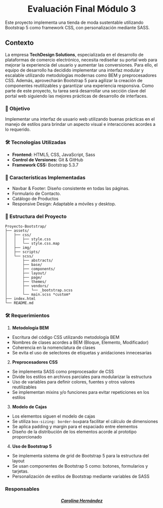 <h1 align= "center"> Evaluación Final Módulo 3 </h1>

Este proyecto implementa una tienda de moda sustentable utilizando Bootstrap 5 como framework CSS, con personalización mediante SASS.

## Contexto
La empresa **TechDesign Solutions**, especializada en el desarrollo de plataformas de comercio electrónico, necesita rediseñar su portal web para mejorar la experiencia del usuario y aumentar las conversiones. Para ello, el equipo de desarrollo ha decidido implementar una interfaz modular y escalable utilizando metodologías modernas como BEM y preprocesadores CSS. Además, aprovecharán Bootstrap 5 para agilizar la creación de componentes reutilizables y garantizar una experiencia responsiva. Como parte de este proyecto, tu tarea será desarrollar una sección clave del portal web siguiendo las mejores prácticas de desarrollo de interfaces.

### 🎯 Objetivo
Implementar una interfaz de usuario web utilizando buenas prácticas en el manejo de estilos para brindar un aspecto visual e interacciones acordes a lo requerido.

### 🛠 Tecnologías Utilizadas
* **Frontend:** HTML5, CSS, JavaScript, Sass
* **Control de Versiones:** Git & GitHub
* **Framework CSS:** Bootstrap 5.3.7
	
### 🎨 Características Implementadas
- Navbar & Footer: Diseño consistente en todas las páginas.
- Formulario de Contacto.
- Catálogo de Productos
- Responsive Design: Adaptable a móviles y desktop.

### 📌 Estructura del Proyecto

```
Proyecto-Bootstrap/
├── assets/
│   ├── css/
│   │   ├── style.css
│   │   └── style.css.map
│   ├── img/
│   ├── scripts/
│   └── scss/
│       ├── abstracts/
│       ├── base/
│       ├── components/
│       ├── layout/
│       ├── page/
│       ├── themes/
│       ├── vendors/
│       │   └── _bootstrap.scss
│       └── main.scss *custom*
├── index.html
└── README.md
```


### 🛠 Requerimientos 

1. **Metodología BEM**
  * Escritura del código CSS utilizando metodología BEM
  * Nombres de clases acordes a BEM (Bloque, Elemento, Modificador)
  * Coherencia en la nomenclatura de clases
  * Se evita el uso de selectores de etiquetas y anidaciones innecesarias
      
2. **Preprocesadores CSS**
  * Se implementa SASS como preprocesador de CSS
  * Divide los estilos en archivos parciales para modularizar la estructura
  * Uso de variables para definir colores, fuentes y otros valores reutilizables
  * Se implementan mixins y/o funciones para evitar repeticiones en los estilos

3. **Modelo de Cajas**
  * Los elementos siguen el modelo de cajas
  * Se utiliza `box-sizing: border-box`para facilitar el cálculo de dimensiones
  * Se aplica padding y margin para el espaciado entre elementos
  * Diseño de la distribución de los elementos acorde al prototipo proporcionado

4. **Uso de Bootstrap 5**
  * Se implementa sistema de grid de Bootstrap 5 para la estructura del layout
  * Se usan componentes de Bootstrap 5 como: botones, formularios y tarjetas.
  * Personalización de estilos de Bootstrap mediante variables de SASS

### Responsables
<h5 align="center"> 
  <a href="https://github.com/CaroHernz">Carolina Hernández</a>
</h5>
